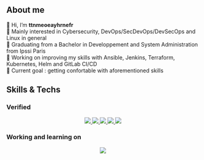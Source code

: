 ## About me
👋 Hi, I’m **ttnmeoeayhrnefr**  
👀 Mainly interested in Cybersecurity, DevOps/SecDevOps/DevSecOps and Linux in general  
🏫 Graduating from a Bachelor in Developpement and System Administration from Ipssi Paris  
🔭 Working on improving my skills with Ansible, Jenkins, Terraform, Kubernetes, Helm and GitLab CI/CD  
🥇 Current goal : getting confortable with aforementioned skills  

## Skills & Techs
### Verified
<p align="center">
  <a href="https://skillicons.dev">
    <img src="https://skillicons.dev/icons?i=html,css,js,jquery,py,php,react,mysql,powershell,bash,postman,express,npm,yarn,unity&perline=14" />
    <img src="https://skillicons.dev/icons?i=debian,ubuntu,linux,windows&perline=14" />
    <img src="https://skillicons.dev/icons?i=git,github,gitlab,bots&perline=14" />
    <img src="https://skillicons.dev/icons?i=nginx&perline=14" />
    <img src="https://skillicons.dev/icons?i=vscode,visualstudio,phpstorm,sublime,figma,vim,regex&perline=14" />
  </a>
</p>

### Working and learning on
<p align="center">
  <a href="https://skillicons.dev">
    <img src="https://skillicons.dev/icons?i=ansible,aws,jenkins,kali,kubernetes,laravel,symfony,terraform,wordpress&perline=14" />
  </a>
</p>
